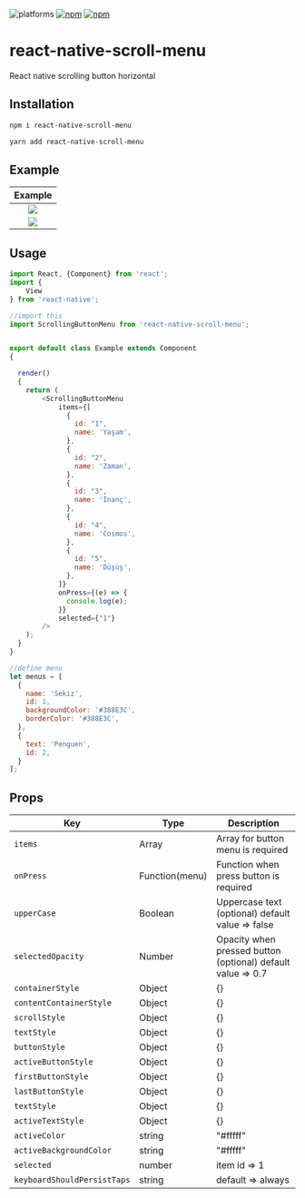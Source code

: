 ![platforms](https://img.shields.io/badge/platforms-Android%20%7C%20iOS-brightgreen.svg?style=flat-square&colorB=191A17)
[![npm](https://img.shields.io/npm/v/react-native-scroll-menu.svg?style=flat-square)](https://www.npmjs.com/package/react-native-scroll-menu)
[![npm](https://img.shields.io/npm/dm/react-native-scroll-menu.svg?style=flat-square&colorB=007ec6)](https://www.npmjs.com/package/react-native-scroll-menu)


# react-native-scroll-menu

React native scrolling button horizontal

## Installation

```bash
npm i react-native-scroll-menu
```

```bash
yarn add react-native-scroll-menu
```

## Example

|                          Example                              |
| :-----------------------------------------------------------: |
| ![](assets/1.gif) | 
| ![](assets/2.gif) | 

## Usage

```JavaScript
import React, {Component} from 'react';
import {
    View
} from 'react-native';

//import this
import ScrollingButtonMenu from 'react-native-scroll-menu';


export default class Example extends Component
{

  render()
  {
    return (
        <ScrollingButtonMenu
            items={[
              {
                id: "1",
                name: 'Yaşam',
              },
              {
                id: "2",
                name: 'Zaman',
              },
              {
                id: "3",
                name: 'İnanç',
              },
              {
                id: "4",
                name: 'Cosmos',
              },
              {
                id: "5",
                name: 'Düşüş',
              },
            ]}
            onPress={(e) => {
              console.log(e);
            }}
            selected={"1"}
        />
    );
  }
}

//define menu
let menus = [
  {
    name: 'Sekiz',
    id: 1,
    backgroundColor: '#388E3C',
    borderColor: '#388E3C',
  },
  {
    text: 'Penguen',
    id: 2,
  }
];

```

## Props

| Key                         | Type           | Description                                                 |
|-----------------------------|----------------|-------------------------------------------------------------|
| `items`                     | Array          | Array for button menu is required                           |
| `onPress`                   | Function(menu) | Function when press button is required                      |
| `upperCase`                 | Boolean        | Uppercase text (optional) default value => false            |
| `selectedOpacity`           | Number         | Opacity when pressed button (optional) default value => 0.7 |
| `containerStyle`            | Object         | {}                                                          |
| `contentContainerStyle`     | Object         | {}                                                          |
| `scrollStyle`               | Object         | {}                                                          |
| `textStyle`                 | Object         | {}                                                          |
| `buttonStyle`               | Object         | {}                                                          |
| `activeButtonStyle`         | Object         | {}                                                          |
| `firstButtonStyle`          | Object         | {}                                                          |
| `lastButtonStyle`           | Object         | {}                                                          |
| `textStyle`                 | Object         | {}                                                          |
| `activeTextStyle`           | Object         | {}                                                          |
| `activeColor`               | string         | "#fffff"                                                    |
| `activeBackgroundColor`     | string         | "#fffff"                                                    |
| `selected`                  | number         | item id => 1                                                |
| `keyboardShouldPersistTaps` | string         | default => always                                           |
